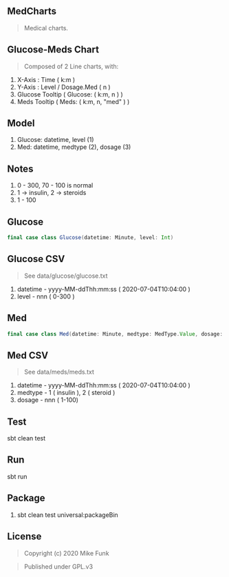 MedCharts
---------
>Medical charts.

Glucose-Meds Chart
------------------
>Composed of 2 Line charts, with:
1. X-Axis : Time ( k:m )
2. Y-Axis : Level / Dosage.Med ( n )
3. Glucose Tooltip ( Glucose: ( k:m, n ) )
4. Meds Tooltip ( Meds: ( k:m, n, "med" ) )

Model
-----
1. Glucose: datetime, level (1)
2. Med: datetime, medtype (2), dosage (3)

Notes
-----
1. 0 - 300, 70 - 100 is normal
2. 1 -> insulin, 2 -> steroids
3. 1 - 100 

Glucose
-------
```scala
final case class Glucose(datetime: Minute, level: Int)
```

Glucose CSV
-----------
>See data/glucose/glucose.txt
1. datetime - yyyy-MM-ddThh:mm:ss ( 2020-07-04T10:04:00 )
2. level - nnn ( 0-300 )

Med
---
```scala
final case class Med(datetime: Minute, medtype: MedType.Value, dosage: Int)
```

Med CSV
-------
>See data/meds/meds.txt
1. datetime - yyyy-MM-ddThh:mm:ss ( 2020-07-04T10:04:00 )
2. medtype - 1 ( insulin ), 2 ( steroid )
3. dosage - nnn ( 1-100) 

Test
----
sbt clean test

Run
---
sbt run

Package
-------
1. sbt clean test universal:packageBin

License
-------
>Copyright (c) 2020 Mike Funk

>Published under GPL.v3